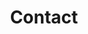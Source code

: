 ---
title: "Contact"
description : "We are rebels"

office:
  title : "Where to find me"
  mobile : "07572785067"
  email : "gearup@rebel3dprints.uk"
  location : "London, UK"
  content : "Drop me a line, "
  instagram: "rebel3dprints"

# opennig hour
opennig_hour:
  title : "Opening Hours"
  day_time:
    - Sunset - Sunrise in most days
    - Weekends I ride, drop me a message
    
draft: false
---